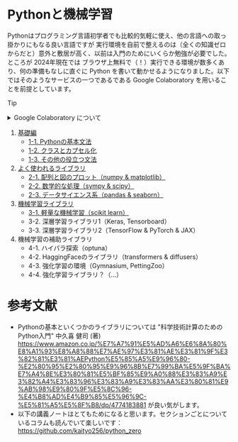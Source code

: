 # Pythonと機械学習

Pythonはプログラミング言語初学者でも比較的気軽に使え、他の言語への取っ掛かりにもなる良い言語ですが 実行環境を自前で整えるのは（全くの知識ゼロからだと）意外と敷居が高く、以前は入門のためにいくらか勉強が必要でした。ところが 2024年現在では ブラウザ上無料で（！）実行できる環境が数多くあり、何の準備もなしに直ぐに Python を書いて動かせるようになりました。以下ではそのようなサービスの一つであるである Google Colaboratory を用いることを前提としています。

> [!TIP]
> <details class="memo">
> <summary>Google Colaboratory について</summary>
> <blockquote>
> 
> **立ち上げ方**
> 
> 1. https://colab.research.google.com/?hl=ja にアクセス
> 2. Googleにログイン（すでにしている場合は3）
> 3. ノートブックを新規作成 / あるいはすでに作成したノートブックを選択
> 
> **使い方**
> 
> ノートブックは、セルと呼ばれるパーツが縦に並んで構成されています。セルには二種類あります：
> - コードのセル
>     - Python の コードを書いて動かすことのできるセル。
>     - 動かすには、そのセルを選択しながら `shift` + `enter` か、セルの冒頭に示されている再生マークをクリックする。
> - テキストのセル
>     - テキストを書く用のセル。次のコードセルで何をやっているのかの説明を書くと良い。
>     - テキストを装飾したい場合は、\$\$ などで囲むと LaTeXが使える。また、HTML や markdown が有効。
> 
> ウインドウの左上の追加するボタンからこれらのセルを追加できます。また、左側のアイコンは、上から順に
> - 目次
>     - テキストセルの markdown 記法の heading (#を6個まで重ねて見出し扱いにできる) から自動生成。
> - 検索と置換
> - 現在読み込まれている変数の情報
> - 機密情報の管理
>     - 外部に接続する際の鍵情報など：参考 https://qiita.com/suzuki_sh/items/4817e3423f2989bbb9ed
> - プログラム実行している仮想マシンのファイル構造
>     - 例えば python で画像を保存したりできます。
> 
> 他にも色々ありますが、使っていくうちに覚えてられるかと思います。
> </blockquote>
> </details>


1. [基礎編](section1/preface.md)
    - [1-1. Pythonの基本文法](section1/1-1.md)
    - [1-2. クラスとカプセル化](section1/1-2.md)
    - [1-3. その他の役立つ文法](section1/1-3.md)
2. [よく使われるライブラリ](section2/preface.md)
    - [2-1. 配列と図のプロット（numpy & matplotlib）](section2/2-1.md)
    - [2-2. 数学的な処理（sympy & scipy）](section2/2-2.md)
    - [2-3. データサイエンス系（pandas & seaborn）](section2/2-3.md)
3. [機械学習ライブラリ](section3/preface.md)
    - [3-1. 軽量な機械学習（scikit learn）](section3/3-1.md)
    - 3-2. 深層学習ライブラリ1（Keras, Tensorboard）
    - 3-3. 深層学習ライブラリ2（TensorFlow & PyTorch & JAX）
4. 機械学習の補助ライブラリ
    - 4-1. ハイパラ探索（optuna）
    - 4-2. HaggingFaceのライブラリ（transformers & diffusers）
    - 4-3. 強化学習の環境（Gymnasium, PettingZoo）
    - 4-4. 強化学習ライブラリ？（...）



# 参考文献

- Pythonの基本といくつかのライブラリについては "科学技術計算のためのPython入門" 中久喜 健司 (著) https://www.amazon.co.jp/%E7%A7%91%E5%AD%A6%E6%8A%80%E8%A1%93%E8%A8%88%E7%AE%97%E3%81%AE%E3%81%9F%E3%82%81%E3%81%AEPython%E5%85%A5%E9%96%80-%E2%80%95%E2%80%95%E9%96%8B%E7%99%BA%E5%9F%BA%E7%A4%8E%E3%80%81%E5%BF%85%E9%A0%88%E3%83%A9%E3%82%A4%E3%83%96%E3%83%A9%E3%83%AA%E3%80%81%E9%AB%98%E9%80%9F%E5%8C%96-%E4%B8%AD%E4%B9%85%E5%96%9C-%E5%81%A5%E5%8F%B8/dp/4774183881 が良い気がします。
- 以下の講義ノートはとてもためになると思います。セクションごとについているコラムも読んでいて楽しいです：https://github.com/kaityo256/python_zero 